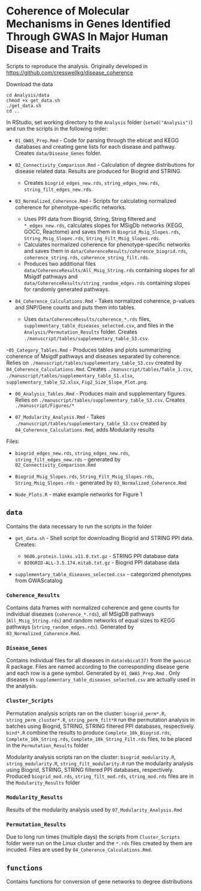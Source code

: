 # Coherence of Molecular Mechanisms in Genes Identified Through GWAS In Major Human Disease and Traits

Scripts to reproduce the analysis. Originally developed in https://github.com/cresswellkg/disease_coherence

Download the data 
```
cd Analysis/data
chmod +x get_data.sh
./get_data.sh
cd ..
```

In RStudio, set working directory to the `Analysis` folder (`setwd("Analysis")`) and run the scripts in the following order:

- `01_GWAS_Prep.Rmd` - Code for parsing through the ebicat and KEGG databases and creating gene lists for each disease and pathway. Creates `data/Disease_Genes` folder. 

- `02_Connectivity_Comparison.Rmd` - Calculation of degree distributions for disease related data. Results are produced for Biogrid and STRING. 
    - Creates `biogrid_edges_new.rds`, `string_edges_new.rds`, `string_filt_edges_new.rds`.

- `03_Normalized_Coherence.Rmd` - Scripts for calculating normalized coherence for phenotype-specific networks. 
    - Uses PPI data from Biogrid, String, String filtered and `*_edges_new.rds`, calculates slopes for MSigDb networks (KEGG, GOCC, Reactome) and saves them in `Biogrid_Msig_Slopes.rds`, `String_Msig_Slopes.rds`, `String_Filt_Msig_Slopes.rds`. 
    - Calculates normalized coherence for phenotype-specific networks and saves them in `data/CoherenceResults/coherence_biogrid.rds`, `coherence_string.rds`, `coherence_string_filt.rds`. 
    - Produces two additional files `data/CoherenceResults/All_Msig_String.rds` containing slopes for all Msigdf pathways and `data/CoherenceResults/string_random_edges.rds` containing slopes for randomly generated pathways.

- `04_Coherence_Calculations.Rmd` - Takes normalized coherence, p-values and SNP/Gene counts and puts them into tables. 
    - Uses `data/CoherenceResults/coherence_*.rds` files, `supplementary_table_diseases_selected.csv`, and files in the `Analysis/Permutation_Results` folder. Creates `./manuscript/tables/supplementary_table_S3.csv`.

-`05_Category_Tables.Rmd` - Produces tables and plots summarizing coherence of Msigdf pathways and diseases separated by coherence.  Relies on `./manuscript/tables/supplementary_table_S3.csv` created by `04_Coherence_Calculations.Rmd`. Creates `./manuscript/tables/Table_1.csv`, `./manuscript/tables/supplementary_table_S1.xlsx`, `supplementary_table_S2.xlsx`, `Fig2_Size_Slope_Plot.png`.

- `06_Analysis_Tables.Rmd` - Produces main and supplementary figures. Relies on `./manuscript/tables/supplementary_table_S3.csv`. Creates `./manuscript/Figures/*`

- `07_Modularity_Analysis.Rmd`  - Takes `./manuscript/tables/supplementary_table_S3.csv` created by `04_Coherence_Calculations.Rmd`, adds Modularity results

Files:

- `biogrid_edges_new.rds`, `string_edges_new.rds`, `string_filt_edges_new.rds` - generated by `02_Connectivity_Comparison.Rmd`

- `Biogrid_Msig_Slopes.rds`, `String_Filt_Msig_Slopes.rds`, `String_Msig_Slopes.rds` - generated by `03_Normalized_Coherence.Rmd`

- `Node_Plots.R` - make example networks for Figure 1

## `data`

Contains the data necessary to run the scripts in the folder

- `get_data.sh` - Shell script for downloading Biogrid and STRING PPI data. Creates:
    - `9606.protein.links.v11.0.txt.gz` - STRING PPI database data
    - `BIOGRID-ALL-3.5.174.mitab.txt.gz` - Biogrid PPI database data

- `supplementary_table_diseases_selected.csv` - categorized phenotypes from GWAScatalog

### `Coherence_Results`

Contains data frames with normalized coherence and gene counts for individual diseases (`coherence_*.rds`), all MSigDB pathways (`All_Msig_String.rds`) and random networks of equal sizes to KEGG pathways (`string_random_edges.rds`). Generated by `03_Normalized_Coherence.Rmd`. 

### `Disease_Genes`

Contains individual files for all diseases in `data(ebicat37)` from the `gwascat` R package. Files are named according to the corresponding disease gene and each row is a gene symbol. Generated by `01_GWAS_Prep.Rmd` . Only diseases in `supplementary_table_diseases_selected.csv` are actually used in the analysis. 

### `Cluster_Scripts`

Permutation analysis scripts ran on the cluster: `biogrid_perm*.R`, `string_perm_cluster*.R`, `string_perm_filt*R` run the permutation analysis in batches using Biogrid, STRING, STRING filtered PPI databases, respectively. `bind*.R` combine the results to produce `Complete_10k_Biogrid.rds`, `Complete_10k_String.rds`, `Complete_10k_String_Filt.rds` files, to be placed in the `Permutation_Results` folder

Modularity analysis scripts ran on the cluster: `biogrid_modularity.R`, `string_modularity.R`, `string_filt_modularity.R` run the modularity analysis using Biogrid, STRING, STRING filtered PPI databases, respectively. Produced `biogrid_mod.rds`, `string_filt_mod.rds`, `string_mod.rds` files are in the `Modularity_Results` folder

### `Modularity_Results`

Results of the modularity analysis used by `07_Modularity_Analysis.Rmd`

### `Permutation_Results`

Due to long run times (multiple days) the scripts from `Cluster_Scripts` folder were run on the Linux cluster and the `*.rds` files created by them are incuded. Files are used by `04_Coherence_Calculations.Rmd`.


## `functions`

Contains functions for conversion of gene networks to degree distributions
